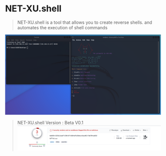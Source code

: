 # NET-XU.shell
> NET-XU.shell is a tool that allows you to create reverse shells. and automates the execution of shell commands
 
![Cpntrol Panel](imgs/banners.png)
> NET-XU.shell Version : Beta V0.1
![Virus total](imgs/Detect.PNG)
